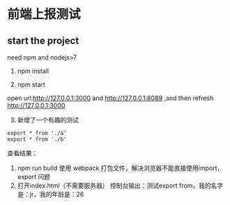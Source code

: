 # 前端上报测试

## start the project
need npm and nodejs>7
1. npm install

2. npm start

open url:http://127.0.0.1:3000
and  http://127.0.0.1:8089 ,and then refresh http://127.0.0.1:3000 

3. 新增了一个有趣的测试

```
export * from './a'
export * from './b'
```
查看结果：
1. npm run build 使用 webpack 打包文件，解决浏览器不能直接使用import，export 问题
2. 打开index.html（不需要服务器） 控制台输出：测试export from，我的名字是：jr，我的年龄是：26
